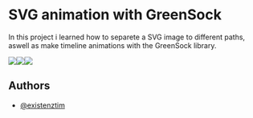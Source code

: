 # SVG animation with GreenSock

In this project i learned how to separete a SVG image to different paths,
aswell as make timeline animations with the GreenSock library. 

![](https://img.shields.io/badge/-Javascript-f7df1e?style=flat&logo=javascript&logoColor=black)![](https://img.shields.io/badge/-HTML5-E34F26?style=flat&logo=html5&logoColor=white)![](https://img.shields.io/badge/-GSAP-88CE02?style=flat&logo=greensock&logoColor=black)

## Authors

- [@existenztim](https://github.com/existenztim)

